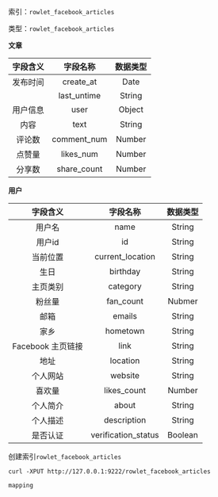 索引：`rowlet_facebook_articles`

类型：`rowlet_facebook_articles`

**文章**

| 字段含义 | 字段名称 | 数据类型 |
| :---: | :---: | :---: |
| 发布时间 | create\_at | Date |
|   | last\_untime | String |
| 用户信息 | user | Object |
| 内容 | text | String |
| 评论数 | comment\_num | Number |
| 点赞量 | likes\_num | Number |
| 分享数 | share\_count | Number |

**用户**

| 字段含义 | 字段名称 | 数据类型 |
| :---: | :---: | :---: |
| 用户名 | name | String |
| 用户id | id | String |
| 当前位置 | current\_location | String |
| 生日 | birthday | String |
| 主页类别 | category | String |
| 粉丝量 | fan\_count | Nubmer |
| 邮箱 | emails | String |
| 家乡 | hometown | String |
| Facebook 主页链接 | link | String |
| 地址 | location | String |
| 个人网站 | website | String |
| 喜欢量 | likes\_count | Number |
| 个人简介 | about | String |
| 个人描述 | description | String |
| 是否认证 | verification\_status | Boolean |




创建索引`rowlet_facebook_articles`

```
curl -XPUT http://127.0.0.1:9222/rowlet_facebook_articles
```

`mapping`

```

```



